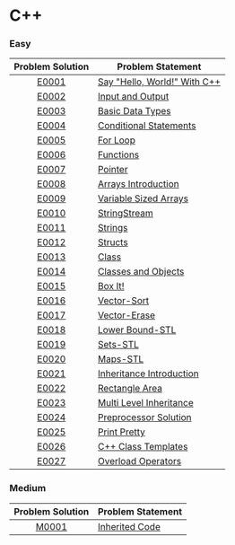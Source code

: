# C++

### Easy

|Problem Solution|Problem Statement|
|:--------------:|-----------------|
|[E0001]|[Say "Hello, World!" With C++]|
|[E0002]|[Input and Output]|
|[E0003]|[Basic Data Types]|
|[E0004]|[Conditional Statements]|
|[E0005]|[For Loop]|
|[E0006]|[Functions]|
|[E0007]|[Pointer]|
|[E0008]|[Arrays Introduction]|
|[E0009]|[Variable Sized Arrays]|
|[E0010]|[StringStream]|
|[E0011]|[Strings]|
|[E0012]|[Structs]|
|[E0013]|[Class]|
|[E0014]|[Classes and Objects]|
|[E0015]|[Box It!]|
|[E0016]|[Vector-Sort]|
|[E0017]|[Vector-Erase]|
|[E0018]|[Lower Bound-STL]|
|[E0019]|[Sets-STL]|
|[E0020]|[Maps-STL]|
|[E0021]|[Inheritance Introduction]|
|[E0022]|[Rectangle Area]|
|[E0023]|[Multi Level Inheritance]|
|[E0024]|[Preprocessor Solution]|
|[E0025]|[Print Pretty]|
|[E0026]|[C++ Class Templates]|
|[E0027]|[Overload Operators]|

### Medium

|Problem Solution|Problem Statement|
|:--------------:|-----------------|
|[M0001]|[Inherited Code]|

[//]: # (Easy)

[E0001]: Easy/E0001.cpp?ts=4
[Say "Hello, World!" With C++]: https://www.hackerrank.com/challenges/cpp-hello-world/problem

[E0002]: Easy/E0002.cpp?ts=4
[Input and Output]: https://www.hackerrank.com/challenges/cpp-input-and-output/problem

[E0003]: Easy/E0003.cpp?ts=4
[Basic Data Types]: https://www.hackerrank.com/challenges/c-tutorial-basic-data-types/problem

[E0004]: Easy/E0004.cpp?ts=4
[Conditional Statements]: https://www.hackerrank.com/challenges/c-tutorial-conditional-if-else/problem

[E0005]: Easy/E0005.cpp?ts=4
[For Loop]: https://www.hackerrank.com/challenges/c-tutorial-for-loop/problem

[E0006]: Easy/E0006.cpp?ts=4
[Functions]: https://www.hackerrank.com/challenges/c-tutorial-functions/problem

[E0007]: Easy/E0007.cpp?ts=4
[Pointer]: https://www.hackerrank.com/challenges/c-tutorial-pointer/problem

[E0008]: Easy/E0008.cpp?ts=4
[Arrays Introduction]: https://www.hackerrank.com/challenges/arrays-introduction/problem

[E0009]: Easy/E0009.cpp?ts=4
[Variable Sized Arrays]: https://www.hackerrank.com/challenges/variable-sized-arrays/problem

[E0010]: Easy/E0010.cpp?ts=4
[StringStream]: https://www.hackerrank.com/challenges/c-tutorial-stringstream/problem

[E0011]: Easy/E0011.cpp?ts=4
[Strings]: https://www.hackerrank.com/challenges/c-tutorial-strings/problem

[E0012]: Easy/E0012.cpp?ts=4
[Structs]: https://www.hackerrank.com/challenges/c-tutorial-struct/problem

[E0013]: Easy/E0013.cpp?ts=4
[Class]: https://www.hackerrank.com/challenges/c-tutorial-class/problem

[E0014]: Easy/E0014.cpp?ts=4
[Classes and Objects]: https://www.hackerrank.com/challenges/classes-objects/problem

[E0015]: Easy/E0015.cpp?ts=4
[Box It!]: https://www.hackerrank.com/challenges/box-it/problem

[E0016]: Easy/E0016.cpp?ts=4
[Vector-Sort]: https://www.hackerrank.com/challenges/vector-sort/problem

[E0017]: Easy/E0017.cpp?ts=4
[Vector-Erase]: https://www.hackerrank.com/challenges/vector-erase/problem

[E0018]: Easy/E0018.cpp?ts=4
[Lower Bound-STL]: https://www.hackerrank.com/challenges/cpp-lower-bound/problem

[E0019]: Easy/E0019.cpp?ts=4
[Sets-STL]: https://www.hackerrank.com/challenges/cpp-sets/problem

[E0020]: Easy/E0020.cpp?ts=4
[Maps-STL]: https://www.hackerrank.com/challenges/cpp-maps/problem

[E0021]: Easy/E0021.cpp?ts=4
[Inheritance Introduction]: https://www.hackerrank.com/challenges/inheritance-introduction/problem

[E0022]: Easy/E0022.cpp?ts=4
[Rectangle Area]: https://www.hackerrank.com/challenges/rectangle-area/problem

[E0023]: Easy/E0023.cpp?ts=4
[Multi Level Inheritance]: https://www.hackerrank.com/challenges/multi-level-inheritance-cpp/problem

[E0024]: Easy/E0024.cpp?ts=4
[Preprocessor Solution]: https://www.hackerrank.com/challenges/preprocessor-solution/problem

[E0025]: Easy/E0025.cpp?ts=4
[Print Pretty]: https://www.hackerrank.com/challenges/prettyprint/problem

[E0026]: Easy/E0026.cpp?ts=4
[C++ Class Templates]: https://www.hackerrank.com/challenges/c-class-templates/problem

[E0027]: Easy/E0027.cpp?ts=4
[Overload Operators]: https://www.hackerrank.com/challenges/overload-operators/problem

[//]: # (Medium)

[M0001]: Medium/M0001.cpp?ts=4
[Inherited Code]: https://www.hackerrank.com/challenges/inherited-code/problem

[//]: # (EOF)
